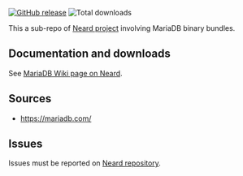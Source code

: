 [![GitHub release](https://img.shields.io/github/release/crazy-max/neard-bin-mariadb.svg?style=flat-square)](https://github.com/crazy-max/neard-bin-mariadb/releases/latest)
![Total downloads](https://img.shields.io/github/downloads/crazy-max/neard-bin-mariadb/total.svg?style=flat-square)

This a sub-repo of [Neard project](https://github.com/crazy-max/neard) involving MariaDB binary bundles.

## Documentation and downloads

See [MariaDB Wiki page on Neard](https://github.com/crazy-max/neard/wiki/binMariaDB).

## Sources

* https://mariadb.com/

## Issues

Issues must be reported on [Neard repository](https://github.com/crazy-max/neard/issues).
